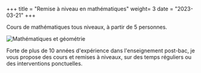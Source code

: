 +++
title = "Remise à niveau en mathématiques"
weight= 3
date = "2023-03-21"
+++

Cours de mathématiques tous niveaux, à partir de 5 personnes.

<!--more-->

![Mathématiques et géométrie](../../../../images/geometrie.jpg)

Forte de plus de 10 années d'expérience dans l'enseignement post-bac, je vous propose des cours et remises à niveaux, sur des temps réguliers ou des interventions ponctuelles.

